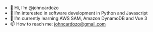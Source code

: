 - 👋 Hi, I’m @johncardozo
- 👀 I’m interested in software development in Python and Javascript
- 🌱 I’m currently learning AWS SAM, Amazon DynamoDB and Vue 3
- 📫 How to reach me: johncardozo@gmail.com

<!---
johncardozo/johncardozo is a ✨ special ✨ repository because its `README.md` (this file) appears on your GitHub profile.
You can click the Preview link to take a look at your changes.
--->
